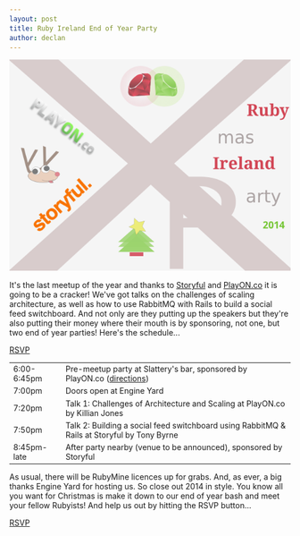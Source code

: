 ```yaml
---
layout: post
title: Ruby Ireland End of Year Party
author: declan
---
```


<img src="images/ruby_ireland_xmas_2014_poster_3.png" class="img-rounded" alt="Ruby Ireland End of Year Party Image" />

It's the last meetup of the year and thanks to [Storyful](http://storyful.com/) and [PlayON.co](https://playon.co) it is going to be a cracker! We've got talks on the challenges of scaling architecture, as well as how to use RabbitMQ with Rails to build a social feed switchboard. And not only are they putting up the speakers but they're also putting their money where their mouth is by sponsoring, not one, but two end of year parties! Here's the schedule...

<a href="http://www.meetup.com/rubyireland/events/218967073/" data-event="218967073" class="mu-rsvp-btn">RSVP</a>

<table class="scheduleTable">
  <tr><td class="scheduleTableFirstCol">6:00-6:45pm</td><td>Pre-meetup party at Slattery's bar, sponsored by PlayON.co (<a href="http://tinyurl.com/slatts">directions</a>)</td></tr>
  <tr><td>7:00pm</td><td>Doors open at Engine Yard</td></tr>
  <tr><td>7:20pm</td><td>Talk 1: Challenges of Architecture and Scaling at PlayON.co by Killian Jones</td></tr>
  <tr><td>7:50pm</td><td>Talk 2: Building a social feed switchboard using RabbitMQ & Rails at Storyful by Tony Byrne</td></tr>
  <tr><td>8:45pm-late</td><td>After party nearby (venue to be announced), sponsored by Storyful</td></tr>
</table>

As usual, there will be RubyMine licences up for grabs. And, as ever, a big thanks Engine Yard for hosting us. So close out 2014 in style. You know all you want for Christmas is make it down to our end of year bash and meet your fellow Rubyists! And help us out by hitting the RSVP button...

<a href="http://www.meetup.com/rubyireland/events/218967073/" data-event="218967073" class="mu-rsvp-btn">RSVP</a>
